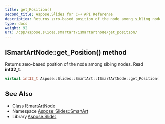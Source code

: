 ```yaml
---
title: get_Position()
second_title: Aspose.Slides for C++ API Reference
description: Returns zero-based position of the node among sibling nodes. Read int32_t.
type: docs
weight: 92
url: /cpp/aspose.slides.smartart/ismartartnode/get_position/
---
```

## ISmartArtNode::get_Position() method


Returns zero-based position of the node among sibling nodes. Read **int32_t**.

```cpp
virtual int32_t Aspose::Slides::SmartArt::ISmartArtNode::get_Position()=0
```




## See Also

* Class [ISmartArtNode](./)
* Namespace [Aspose::Slides::SmartArt](../)
* Library [Aspose.Slides](../../)